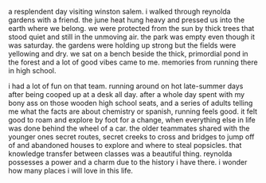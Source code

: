 a resplendent day visiting winston salem.  i walked through reynolda gardens with a friend.  the june heat hung heavy and pressed us into the earth where we belong.  we were protected from the sun by thick trees that stood quiet and still in the unmoving air. the park was empty even though it was saturday.  the gardens were holding up strong but the fields were yellowing and dry.  we sat on a bench beside the thick, primordial pond in the forest and a lot of good vibes came to me. memories from running there in high school.

i had a lot of fun on that team.  running around on hot late-summer days after being cooped up at a desk all day. after a whole day spent with my bony ass on those wooden high school seats, and a series of adults telling me what the facts are about chemistry or spanish, running feels good. it felt good to roam and explore by foot for a change, when everything else in life was done behind the wheel of a car.  the older teammates shared with the younger ones secret routes, secret creeks to cross and bridges to jump off of and abandoned houses to explore and where to steal popsicles.  that knowledge transfer between classes was a beautiful thing. reynolda possesses a power and a charm due to the history i have there. i wonder how many places i will love in this life.